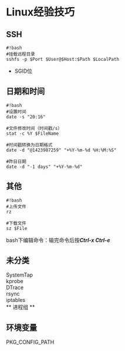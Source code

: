 # Linux经验技巧



## SSH
```
#!bash
#挂载远程目录
sshfs -p $Port $User@$Host:$Path $LocalPath
```


*  SGID位


## 日期和时间
```
#!bash
#设置时间
date -s "20:16"

#文件修改时间（时间戳/s）
stat -c %Y $FileName

#时间戳转换为日期格式
date -d "@1423987259" "+%Y-%m-%d %H:%M:%S"

#昨日日期
date -d "-1 days" "+%Y-%m-%d"
```

## 其他
```
#!bash
#上传文件
rz

#下载文件
sz $File
```
bash下编辑命令：输完命令后按***Ctrl-x Ctrl-e***

## 未分类
SystemTap  
kprobe  
DTrace  
rsync  
iptables  
** 进程组 ** 

## 环境变量
PKG_CONFIG_PATH